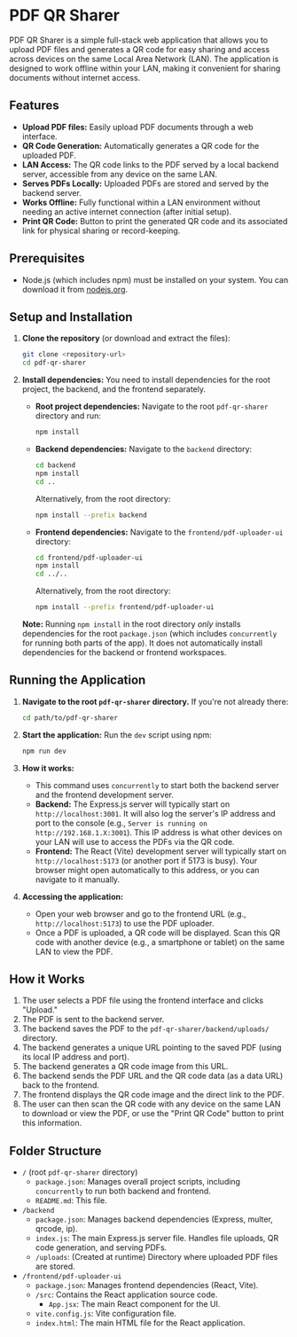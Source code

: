 # PDF QR Sharer

PDF QR Sharer is a simple full-stack web application that allows you to upload PDF files and generates a QR code for easy sharing and access across devices on the same Local Area Network (LAN). The application is designed to work offline within your LAN, making it convenient for sharing documents without internet access.

## Features

*   **Upload PDF files:** Easily upload PDF documents through a web interface.
*   **QR Code Generation:** Automatically generates a QR code for the uploaded PDF.
*   **LAN Access:** The QR code links to the PDF served by a local backend server, accessible from any device on the same LAN.
*   **Serves PDFs Locally:** Uploaded PDFs are stored and served by the backend server.
*   **Works Offline:** Fully functional within a LAN environment without needing an active internet connection (after initial setup).
*   **Print QR Code:** Button to print the generated QR code and its associated link for physical sharing or record-keeping.

## Prerequisites

*   Node.js (which includes npm) must be installed on your system. You can download it from [nodejs.org](https://nodejs.org/).

## Setup and Installation

1.  **Clone the repository** (or download and extract the files):
    ```bash
    git clone <repository-url>
    cd pdf-qr-sharer
    ```

2.  **Install dependencies:**
    You need to install dependencies for the root project, the backend, and the frontend separately.

    *   **Root project dependencies:**
        Navigate to the root `pdf-qr-sharer` directory and run:
        ```bash
        npm install
        ```

    *   **Backend dependencies:**
        Navigate to the `backend` directory:
        ```bash
        cd backend
        npm install
        cd .. 
        ```
        Alternatively, from the root directory:
        ```bash
        npm install --prefix backend
        ```

    *   **Frontend dependencies:**
        Navigate to the `frontend/pdf-uploader-ui` directory:
        ```bash
        cd frontend/pdf-uploader-ui
        npm install
        cd ../.. 
        ```
        Alternatively, from the root directory:
        ```bash
        npm install --prefix frontend/pdf-uploader-ui
        ```

    **Note:** Running `npm install` in the root directory *only* installs dependencies for the root `package.json` (which includes `concurrently` for running both parts of the app). It does not automatically install dependencies for the backend or frontend workspaces.

## Running the Application

1.  **Navigate to the root `pdf-qr-sharer` directory.**
    If you're not already there:
    ```bash
    cd path/to/pdf-qr-sharer
    ```

2.  **Start the application:**
    Run the `dev` script using npm:
    ```bash
    npm run dev
    ```

3.  **How it works:**
    *   This command uses `concurrently` to start both the backend server and the frontend development server.
    *   **Backend:** The Express.js server will typically start on `http://localhost:3001`. It will also log the server's IP address and port to the console (e.g., `Server is running on http://192.168.1.X:3001`). This IP address is what other devices on your LAN will use to access the PDFs via the QR code.
    *   **Frontend:** The React (Vite) development server will typically start on `http://localhost:5173` (or another port if 5173 is busy). Your browser might open automatically to this address, or you can navigate to it manually.

4.  **Accessing the application:**
    *   Open your web browser and go to the frontend URL (e.g., `http://localhost:5173`) to use the PDF uploader.
    *   Once a PDF is uploaded, a QR code will be displayed. Scan this QR code with another device (e.g., a smartphone or tablet) on the same LAN to view the PDF.

## How it Works

1.  The user selects a PDF file using the frontend interface and clicks "Upload."
2.  The PDF is sent to the backend server.
3.  The backend saves the PDF to the `pdf-qr-sharer/backend/uploads/` directory.
4.  The backend generates a unique URL pointing to the saved PDF (using its local IP address and port).
5.  The backend generates a QR code image from this URL.
6.  The backend sends the PDF URL and the QR code data (as a data URL) back to the frontend.
7.  The frontend displays the QR code image and the direct link to the PDF.
8.  The user can then scan the QR code with any device on the same LAN to download or view the PDF, or use the "Print QR Code" button to print this information.

## Folder Structure

*   `/` (root `pdf-qr-sharer` directory)
    *   `package.json`: Manages overall project scripts, including `concurrently` to run both backend and frontend.
    *   `README.md`: This file.
*   `/backend`
    *   `package.json`: Manages backend dependencies (Express, multer, qrcode, ip).
    *   `index.js`: The main Express.js server file. Handles file uploads, QR code generation, and serving PDFs.
    *   `/uploads`: (Created at runtime) Directory where uploaded PDF files are stored.
*   `/frontend/pdf-uploader-ui`
    *   `package.json`: Manages frontend dependencies (React, Vite).
    *   `/src`: Contains the React application source code.
        *   `App.jsx`: The main React component for the UI.
    *   `vite.config.js`: Vite configuration file.
    *   `index.html`: The main HTML file for the React application.
